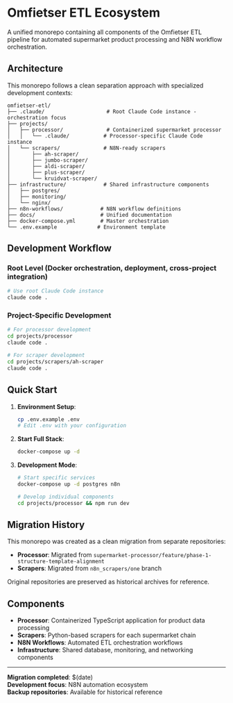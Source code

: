# Omfietser ETL Ecosystem

A unified monorepo containing all components of the Omfietser ETL pipeline for automated supermarket product processing and N8N workflow orchestration.

## Architecture

This monorepo follows a clean separation approach with specialized development contexts:

```
omfietser-etl/
├── .claude/                    # Root Claude Code instance - orchestration focus
├── projects/
│   ├── processor/              # Containerized supermarket processor
│   │   └── .claude/           # Processor-specific Claude Code instance
│   └── scrapers/              # N8N-ready scrapers
│       ├── ah-scraper/
│       ├── jumbo-scraper/
│       ├── aldi-scraper/
│       ├── plus-scraper/
│       └── kruidvat-scraper/
├── infrastructure/            # Shared infrastructure components
│   ├── postgres/
│   ├── monitoring/
│   └── nginx/
├── n8n-workflows/            # N8N workflow definitions
├── docs/                     # Unified documentation
├── docker-compose.yml        # Master orchestration
└── .env.example             # Environment template
```

## Development Workflow

### Root Level (Docker orchestration, deployment, cross-project integration)
```bash
# Use root Claude Code instance
claude code .
```

### Project-Specific Development
```bash
# For processor development
cd projects/processor
claude code .

# For scraper development  
cd projects/scrapers/ah-scraper
claude code .
```

## Quick Start

1. **Environment Setup**:
   ```bash
   cp .env.example .env
   # Edit .env with your configuration
   ```

2. **Start Full Stack**:
   ```bash
   docker-compose up -d
   ```

3. **Development Mode**:
   ```bash
   # Start specific services
   docker-compose up -d postgres n8n
   
   # Develop individual components
   cd projects/processor && npm run dev
   ```

## Migration History

This monorepo was created as a clean migration from separate repositories:
- **Processor**: Migrated from `supermarket-processor/feature/phase-1-structure-template-alignment`
- **Scrapers**: Migrated from `n8n_scrapers/one` branch

Original repositories are preserved as historical archives for reference.

## Components

- **Processor**: Containerized TypeScript application for product data processing
- **Scrapers**: Python-based scrapers for each supermarket chain
- **N8N Workflows**: Automated ETL orchestration workflows
- **Infrastructure**: Shared database, monitoring, and networking components

---

**Migration completed**: $(date)  
**Development focus**: N8N automation ecosystem  
**Backup repositories**: Available for historical reference